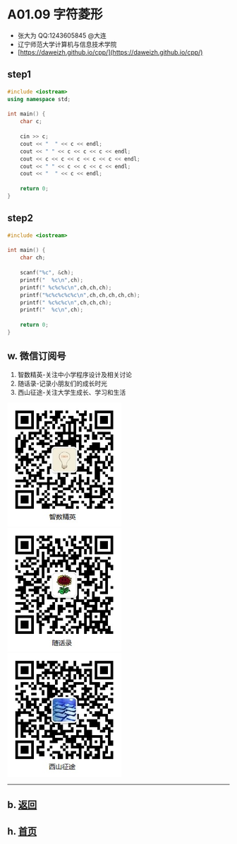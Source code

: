 # A01.09 字符菱形

- 张大为 QQ:1243605845 @大连
- 辽宁师范大学计算机与信息技术学院
- [https://daweizh.github.io/cpp/](https://daweizh.github.io/cpp/) 

## step1

~~~cpp
#include <iostream>
using namespace std;

int main() {
    char c;

    cin >> c;
    cout << "  " << c << endl;
    cout << " " << c << c << c << endl;
    cout << c << c << c << c << c << endl;
    cout << " " << c << c << c << endl;
    cout << "  " << c << endl;

    return 0;
}
~~~

## step2

~~~cpp
#include <iostream>

int main() {
    char ch;

    scanf("%c", &ch);
    printf("  %c\n",ch);
    printf(" %c%c%c\n",ch,ch,ch);
    printf("%c%c%c%c%c\n",ch,ch,ch,ch,ch);
    printf(" %c%c%c\n",ch,ch,ch);
    printf("  %c\n",ch);

    return 0;
}
~~~

## w. 微信订阅号

1. 智数精英-关注中小学程序设计及相关讨论
2. 随话录-记录小朋友们的成长时光
2. 西山征途-关注大学生成长、学习和生活

![欢迎关注“智数精英”订阅号](../../assets/me/img/idea8.jpg)
![欢迎关注“随话录”订阅号](../../assets/me/img/shl8.jpg)
![欢迎关注“西山征途”订阅号](../../assets/me/img/xszt8.jpg)

----------

## b. [返回](../)
    
## h. [首页](../../)

 